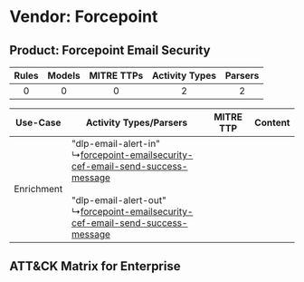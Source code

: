 Vendor: Forcepoint
==================
Product: Forcepoint Email Security
----------------------------------
| Rules | Models | MITRE TTPs | Activity Types | Parsers |
|:-----:|:------:|:----------:|:--------------:|:-------:|
|   0   |   0    |     0      |       2        |    2    |

|  Use-Case  | Activity Types/Parsers    | MITRE TTP | Content    |
|:----------:| ---- | --------- | ---- |
| Enrichment |  "dlp-email-alert-in"<br> ↳[forcepoint-emailsecurity-cef-email-send-success-message](Ps/pC_forcepointemailsecuritycefemailsendsuccessmessage.md)<br><br> "dlp-email-alert-out"<br> ↳[forcepoint-emailsecurity-cef-email-send-success-message](Ps/pC_forcepointemailsecuritycefemailsendsuccessmessage.md)<br> |    | [](RM/r_m_forcepoint_forcepoint_email_security_Enrichment.md) |

ATT&CK Matrix for Enterprise
----------------------------
